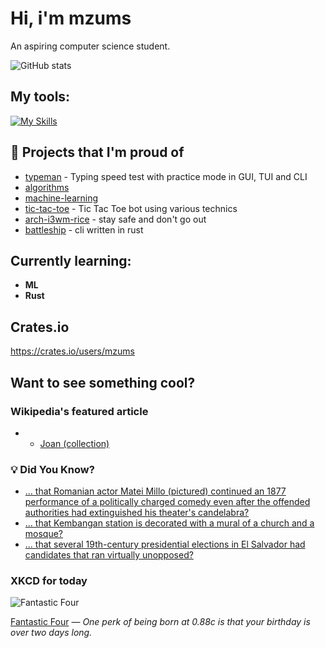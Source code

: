 # Hi, i'm mzums
An aspiring computer science student.  

![GitHub stats](https://github-readme-stats.vercel.app/api?username=mzums&show_icons=true&include_all_commits=true&theme=radical)

## My tools:
  
[![My Skills](https://skillicons.dev/icons?i=rust,python,pytorch,cpp,github,linux,arch,flutter&theme=dark)](https://skillicons.dev)

## 📌 Projects that I'm proud of
<!--PINNED:START-->
- [typeman](https://github.com/mzums/typeman) -  Typing speed test with practice mode in GUI, TUI and CLI 
- [algorithms](https://github.com/mzums/algorithms)
- [machine-learning](https://github.com/mzums/machine-learning)
- [tic-tac-toe](https://github.com/mzums/tic-tac-toe) - Tic Tac Toe bot using various technics
- [arch-i3wm-rice](https://github.com/mzums/arch-i3wm-rice) - stay safe and don't go out
- [battleship](https://github.com/mzums/battleship) - cli written in rust
<!--PINNED:END-->

## Currently learning:
- **ML**
- **Rust**

## Crates.io
https://crates.io/users/mzums

## Want to see something cool?

### Wikipedia's featured article
- <!--WIKI:START-->
  - [Joan (collection)](https://en.wikipedia.org/wiki/Joan_(collection))
<!--WIKI:END-->

### 💡 Did You Know?
<!--DYK:START-->
  - [... that Romanian actor Matei Millo (pictured) continued an 1877 performance of a politically charged comedy even after the offended authorities had extinguished his theater's candelabra?](https://en.wikipedia.org/wiki/Matei_Millo)
  - [... that Kembangan station is decorated with a mural of a church and a mosque?](https://en.wikipedia.org/wiki/Kembangan_MRT_station)
  - [... that several 19th-century presidential elections in El Salvador had candidates that ran virtually unopposed?](https://en.wikipedia.org/wiki/Elections_in_El_Salvador)
<!--DYK:END-->

### XKCD for today
<!--XKCD:START-->
![Fantastic Four](https://imgs.xkcd.com/comics/fantastic_four.png)

[Fantastic Four](https://xkcd.com/3146) — *One perk of being born at 0.88c is that your birthday is over two days long.*
<!--XKCD:END-->
